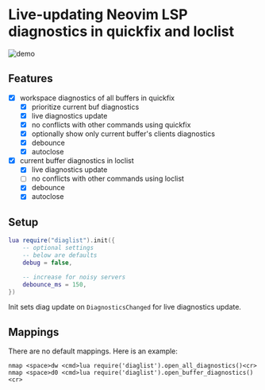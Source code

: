 # Live-updating Neovim LSP diagnostics in quickfix and loclist

![demo](https://github.com/onsails/diaglist.nvim/raw/gif/demo.gif)

## Features

- [x] workspace diagnostics of all buffers in quickfix
    - [x] prioritize current buf diagnostics
    - [x] live diagnostics update
    - [x] no conflicts with other commands using quickfix
    - [x] optionally show only current buffer's clients diagnostics
    - [x] debounce
    - [x] autoclose
- [x] current buffer diagnostics in loclist
    - [x] live diagnostics update
    - [ ] no conflicts with other commands using loclist
    - [x] debounce
    - [x] autoclose

## Setup

```lua
lua require("diaglist").init({
    -- optional settings
    -- below are defaults
    debug = false, 

    -- increase for noisy servers
    debounce_ms = 150,
})
```

Init sets diag update on `DiagnosticsChanged` for live diagnostics update.

## Mappings

There are no default mappings. Here is an example:

```vimscript
nmap <space>dw <cmd>lua require('diaglist').open_all_diagnostics()<cr>
nmap <space>d0 <cmd>lua require('diaglist').open_buffer_diagnostics()<cr>
```
